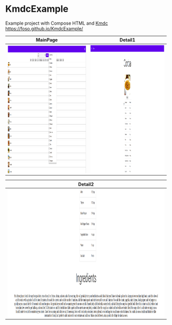 # KmdcExample
Example project with Compose HTML and [Kmdc](https://github.com/mpetuska/kmdc) https://foso.github.io/KmdcExample/


| MainPage | Detail1                                                                                                 |  
| ------------------ |----------------------------------------------------------------------------------------------------------------------| 
|<img src="https://github.com/Foso/KmdcExample/blob/master/docs/images/Main.png" height="400" alt="Screenshot"/> | <img src="https://github.com/Foso/KmdcExample/blob/master/docs/images/detail1.png" height="400" alt="Screenshot"/> |

| Detail2                                                                                                 |
| ------------------ |
| <img src="https://github.com/Foso/KmdcExample/blob/master/docs/images/detail2.png" height="400" alt="Screenshot"/> |
